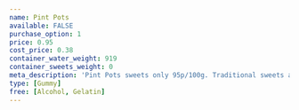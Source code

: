```yaml
---
name: Pint Pots
available: FALSE
purchase_option: 1
price: 0.95
cost_price: 0.38
container_water_weight: 919
container_sweets_weight: 0
meta_description: 'Pint Pots sweets only 95p/100g. Traditional sweets and more at Humbugs Confectionery Store. Specialists in satisfying your sweet tooth!'
type: [Gummy]
free: [Alcohol, Gelatin]
---
```

